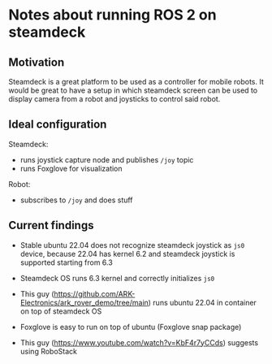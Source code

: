 # Notes about running ROS 2 on steamdeck

## Motivation

Steamdeck is a great platform to be used as a controller for mobile robots. It would be great to have a setup in which steamdeck screen can be used to display camera from a robot and joysticks to control said robot.

## Ideal configuration

Steamdeck:
* runs joystick capture node and publishes `/joy` topic
* runs Foxglove for visualization

Robot:
* subscribes to `/joy` and does stuff

## Current findings

* Stable ubuntu 22.04 does not recognize steamdeck joystick as `js0` device, because 22.04 has kernel 6.2 and steamdeck joystick is supported starting from 6.3
* Steamdeck OS runs 6.3 kernel and correctly initializes `js0`
* This guy (https://github.com/ARK-Electronics/ark_rover_demo/tree/main) runs ubuntu 22.04 in container on top of steamdeck OS
* Foxglove is easy to run on top of ubuntu (Foxglove snap package)

* This guy (https://www.youtube.com/watch?v=KbF4r7yCCds) suggests using RoboStack